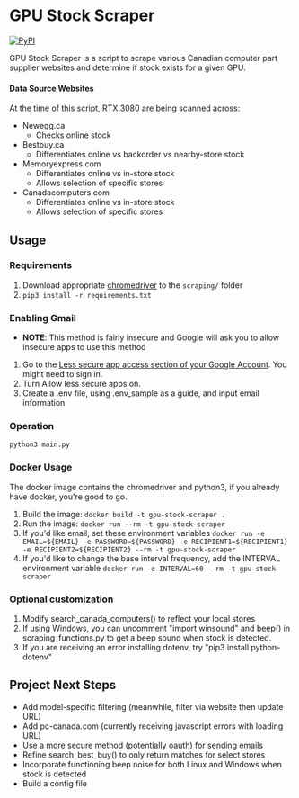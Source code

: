 # GPU Stock Scraper

[![PyPI](https://img.shields.io/badge/Python-3.9-green.svg)]()

GPU Stock Scraper is a script to scrape various Canadian computer part supplier websites
and determine if stock exists for a given GPU.

#### Data Source Websites ####

At the time of this script, RTX 3080 are being scanned across:
* Newegg.ca
    * Checks online stock
* Bestbuy.ca
    * Differentiates online vs backorder vs nearby-store stock
* Memoryexpress.com
    * Differentiates online vs in-store stock
    * Allows selection of specific stores
* Canadacomputers.com
    * Differentiates online vs in-store stock
    * Allows selection of specific stores

## Usage

### Requirements
1. Download appropriate [chromedriver](https://sites.google.com/a/chromium.org/chromedriver/downloads) to the `scraping/` folder
2. `pip3 install -r requirements.txt`

### Enabling Gmail
* **NOTE**: This method is fairly insecure and Google will ask you to allow insecure apps to use this method
1. Go to the [Less secure app access section of your Google Account](https://myaccount.google.com/lesssecureapps). You might need to sign in.
2. Turn Allow less secure apps on.
3. Create a .env file, using .env_sample as a guide, and input email information 

### Operation
`python3 main.py`

### Docker Usage
The docker image contains the chromedriver and python3, if you already have docker, you're good to go.
1. Build the image: `docker build -t gpu-stock-scraper .`
2. Run the image: `docker run --rm -t gpu-stock-scraper`
3. If you'd like email, set these environment variables `docker run -e EMAIL=${EMAIL} -e PASSWORD=${PASSWORD} -e RECIPIENT1=${RECIPIENT1} -e RECIPIENT2=${RECIPIENT2} --rm -t gpu-stock-scraper`
4. If you'd like to change the base interval frequency, add the INTERVAL environment variable `docker run -e INTERVAL=60 --rm -t gpu-stock-scraper`

### Optional customization
1. Modify search_canada_computers() to reflect your local stores
2. If using Windows, you can uncomment "import winsound" and beep() in scraping_functions.py to get 
a beep sound when stock is detected.
3. If you are receiving an error installing dotenv, try "pip3 install python-dotenv"


## Project Next Steps 
* Add model-specific filtering (meanwhile, filter via website then update URL)
* Add pc-canada.com (currently receiving javascript errors with loading URL)
* Use a more secure method (potentially oauth) for sending emails
* Refine search_best_buy() to only return matches for select stores
* Incorporate functioning beep noise for both Linux and Windows when stock is detected
* Build a config file


